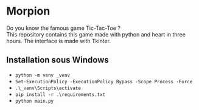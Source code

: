 # Morpion
Do you know the famous game Tic-Tac-Toe ? \
This repository contains this game made with python and heart in three hours. The interface is made with Tkinter.

## Installation sous Windows
* `python -m venv _venv`
* `Set-ExecutionPolicy -ExecutionPolicy Bypass -Scope Process -Force`
* `.\_venv\Scripts\activate`
* `pip install -r .\requirements.txt`
* `python main.py`
